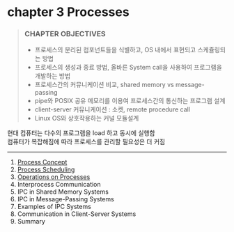 # chapter 3 Processes

> ### CHAPTER OBJECTIVES
>
> - 프로세스의 분리된 컴포넌트들을 식별하고, OS 내에서 표현되고 스케쥴링되는 방법
> - 프로세스의 생성과 종료 방법, 올바른 System call을 사용하여 프로그램을 개발하는 방법
> - 프로세스간의 커뮤니케이션 비교, shared memory vs message-passing
> - pipe와 POSIX 공유 메모리를 이용여 프로세스간의 통신하는 프로그램 설계
> - client-server 커뮤니케이션 : 소켓, remote procedure call
> - Linux OS와 상호작용하는 커널 모듈설계

현대 컴퓨터는 다수의 프로그램을 load 하고 동시에 실행함  
컴퓨터가 복잡해짐에 따라 프로세스를 관리할 필요성은 더 커짐

---

1. [Process Concept](1_Process_Concept/README.md)
2. [Process Scheduling](2_Process_Scheduling/README.md)
3. [Operations on Processes](3_Operations_on_Processes/README.md)
4. Interprocess Communication
5. IPC in Shared Memory Systems
6. IPC in Message-Passing Systems
7. Examples of IPC Systems
8. Communication in Client-Server Systems
9. Summary
